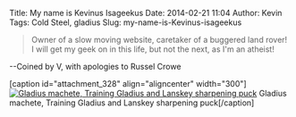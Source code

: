 Title: My name is Kevinus Isageekus
Date: 2014-02-21 11:04
Author: Kevin
Tags: Cold Steel, gladius
Slug: my-name-is-Kevinus-isageekus

> Owner of a slow moving website, caretaker of a buggered land rover! I
> will get my geek on in this life, but not the next, as I'm an atheist!

--Coined by V, with apologies to Russel Crowe

[caption id="attachment\_328" align="aligncenter" width="300"][![Gladius
machete, Training Gladius and Lanskey sharpening
puck](/images/2014/02/IMG_20140221_095915-300x225.jpg)](/images/2014/02/IMG_20140221_095915.jpg)
Gladius machete, Training Gladius and Lanskey sharpening puck[/caption]
